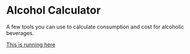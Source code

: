 # Alcohol Calculator

A few tools you can use to calculate consumption and cost for alcoholic beverages.

[This is running here](http://js.joshcanhelp.com/alcohol-calc/)
